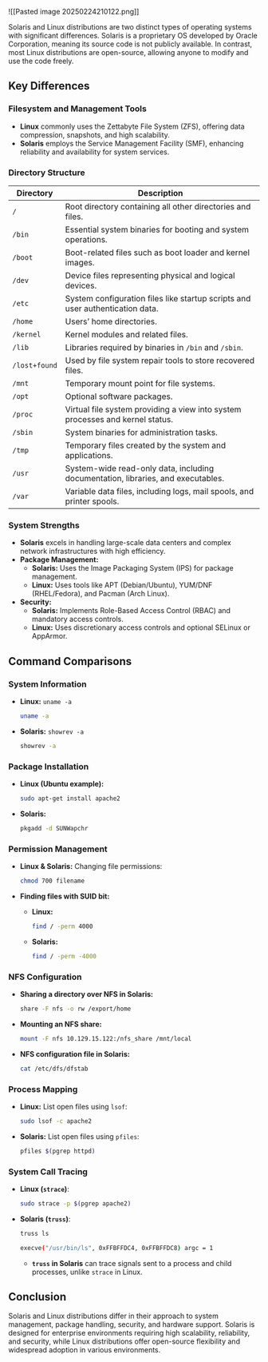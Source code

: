 ![[Pasted image 20250224210122.png]]

Solaris and Linux distributions are two distinct types of operating systems with significant differences. Solaris is a proprietary OS developed by Oracle Corporation, meaning its source code is not publicly available. In contrast, most Linux distributions are open-source, allowing anyone to modify and use the code freely.

## Key Differences

### Filesystem and Management Tools

- **Linux** commonly uses the Zettabyte File System (ZFS), offering data compression, snapshots, and high scalability.
- **Solaris** employs the Service Management Facility (SMF), enhancing reliability and availability for system services.

### Directory Structure

| Directory     | Description                                                                      |
| ------------- | -------------------------------------------------------------------------------- |
| `/`           | Root directory containing all other directories and files.                       |
| `/bin`        | Essential system binaries for booting and system operations.                     |
| `/boot`       | Boot-related files such as boot loader and kernel images.                        |
| `/dev`        | Device files representing physical and logical devices.                          |
| `/etc`        | System configuration files like startup scripts and user authentication data.    |
| `/home`       | Users’ home directories.                                                         |
| `/kernel`     | Kernel modules and related files.                                                |
| `/lib`        | Libraries required by binaries in `/bin` and `/sbin`.                            |
| `/lost+found` | Used by file system repair tools to store recovered files.                       |
| `/mnt`        | Temporary mount point for file systems.                                          |
| `/opt`        | Optional software packages.                                                      |
| `/proc`       | Virtual file system providing a view into system processes and kernel status.    |
| `/sbin`       | System binaries for administration tasks.                                        |
| `/tmp`        | Temporary files created by the system and applications.                          |
| `/usr`        | System-wide read-only data, including documentation, libraries, and executables. |
| `/var`        | Variable data files, including logs, mail spools, and printer spools.            |

### System Strengths

- **Solaris** excels in handling large-scale data centers and complex network infrastructures with high efficiency.
- **Package Management:**
    - **Solaris:** Uses the Image Packaging System (IPS) for package management.
    - **Linux:** Uses tools like APT (Debian/Ubuntu), YUM/DNF (RHEL/Fedora), and Pacman (Arch Linux).
- **Security:**
    - **Solaris:** Implements Role-Based Access Control (RBAC) and mandatory access controls.
    - **Linux:** Uses discretionary access controls and optional SELinux or AppArmor.

## Command Comparisons

### System Information

- **Linux:** `uname -a`
    
    ```bash
    uname -a
    ```
    
- **Solaris:** `showrev -a`
    
    ```bash
    showrev -a
    ```
    

### Package Installation

- **Linux (Ubuntu example):**
    
    ```bash
    sudo apt-get install apache2
    ```
    
- **Solaris:**
    
    ```bash
    pkgadd -d SUNWapchr
    ```
    

### Permission Management

- **Linux & Solaris:** Changing file permissions:
    
    ```bash
    chmod 700 filename
    ```
    
- **Finding files with SUID bit:**
    - **Linux:**
        
        ```bash
        find / -perm 4000
        ```
        
    - **Solaris:**
        
        ```bash
        find / -perm -4000
        ```
        

### NFS Configuration

- **Sharing a directory over NFS in Solaris:**
    
    ```bash
    share -F nfs -o rw /export/home
    ```
    
- **Mounting an NFS share:**
    
    ```bash
    mount -F nfs 10.129.15.122:/nfs_share /mnt/local
    ```
    
- **NFS configuration file in Solaris:**
    
    ```bash
    cat /etc/dfs/dfstab
    ```
    

### Process Mapping

- **Linux:** List open files using `lsof`:
    
    ```bash
    sudo lsof -c apache2
    ```
    
- **Solaris:** List open files using `pfiles`:
    
    ```bash
    pfiles $(pgrep httpd)
    ```
    

### System Call Tracing

- **Linux (`strace`)**:
    
    ```bash
    sudo strace -p $(pgrep apache2)
    ```
    
- **Solaris (`truss`)**:
    
    ```bash
    truss ls
    ```
    
    ```bash
    execve("/usr/bin/ls", 0xFFBFFDC4, 0xFFBFFDC8) argc = 1
    ```
    
    - **`truss` in Solaris** can trace signals sent to a process and child processes, unlike `strace` in Linux.

## Conclusion

Solaris and Linux distributions differ in their approach to system management, package handling, security, and hardware support. Solaris is designed for enterprise environments requiring high scalability, reliability, and security, while Linux distributions offer open-source flexibility and widespread adoption in various environments.